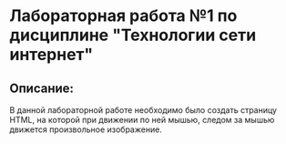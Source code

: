 # Лабораторная работа №1 по дисциплине "Технологии сети интернет"
## Описание:
В данной лабораторной работе необходимо было создать страницу HTML, на которой при движении по ней мышью, следом за мышью движется произвольное изображение.
